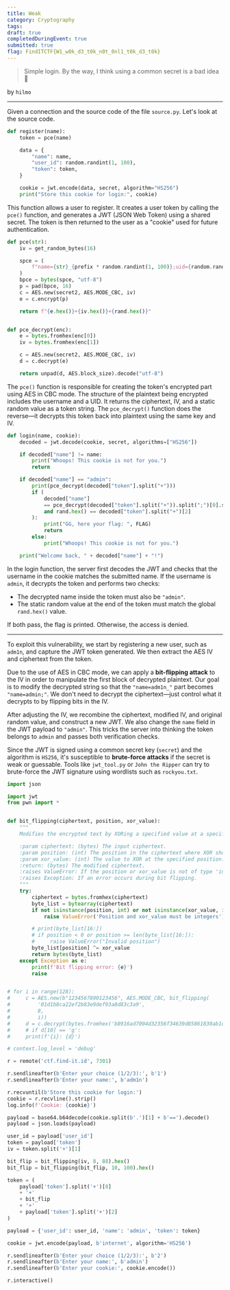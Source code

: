 ```yaml
---
title: Weak
category: Cryptography
tags: 
draft: true
completedDuringEvent: true
submitted: true
flag: FindITCTF{W1_w0k_d3_t0k_n0t_0nl1_t0k_d3_t0k}
---
```

> Simple login. By the way, I think using a common secret is a bad idea 🗿

by `hilmo`

---

Given a connection and the source code of the file `source.py`. Let's look at the source code.

```py
def register(name):
    token = pce(name)

    data = {
        "name": name,
        "user_id": random.randint(1, 100),
        "token": token,
    }

    cookie = jwt.encode(data, secret, algorithm="HS256")
    print("Store this cookie for login:", cookie)
```

This function allows a user to register. It creates a user token by calling the `pce()` function, and generates a JWT (JSON Web Token) using a shared secret. The token is then returned to the user as a "cookie" used for future authentication.

```py
def pce(str):
    iv = get_random_bytes(16)

    spce = (
        f"name={str}_{prefix * random.randint(1, 100)};uid={random.randint(1,10000000)}"
    )
    bpce = bytes(spce, "utf-8")
    p = pad(bpce, 16)
    c = AES.new(secret2, AES.MODE_CBC, iv)
    e = c.encrypt(p)

    return f"{e.hex()}+{iv.hex()}+{rand.hex()}"


def pce_decrypt(enc):
    e = bytes.fromhex(enc[0])
    iv = bytes.fromhex(enc[1])

    c = AES.new(secret2, AES.MODE_CBC, iv)
    d = c.decrypt(e)

    return unpad(d, AES.block_size).decode("utf-8")
```

The `pce()` function is responsible for creating the token's encrypted part using AES in CBC mode. The structure of the plaintext being encrypted includes the username and a UID. It returns the ciphertext, IV, and a static random value as a token string.
The `pce_decrypt()` function does the reverse—it decrypts this token back into plaintext using the same key and IV.

```py
def login(name, cookie):
    decoded = jwt.decode(cookie, secret, algorithms=["HS256"])

    if decoded["name"] != name:
        print("Whoops! This cookie is not for you.")
        return

    if decoded["name"] == "admin":
        print(pce_decrypt(decoded["token"].split("+")))
        if (
            decoded["name"]
            == pce_decrypt(decoded["token"].split("+")).split(";")[0].split("=")[1]
            and rand.hex() == decoded["token"].split("+")[2]
        ):
            print("GG, here your flag: ", FLAG)
            return
        else:
            print("Whoops! This cookie is not for you.")

    print("Welcome back, " + decoded["name"] + "!")
```

In the login function, the server first decodes the JWT and checks that the username in the cookie matches the submitted name.
If the username is `admin`, it decrypts the token and performs two checks:

* The decrypted name inside the token must also be `"admin"`.
* The static random value at the end of the token must match the global `rand.hex()` value.

If both pass, the flag is printed. Otherwise, the access is denied.

---

To exploit this vulnerability, we start by registering a new user, such as `adm1n`, and capture the JWT token generated. We then extract the AES IV and ciphertext from the token.

Due to the use of AES in CBC mode, we can apply a **bit-flipping attack** to the IV in order to manipulate the first block of decrypted plaintext. Our goal is to modify the decrypted string so that the `"name=adm1n_"` part becomes `"name=admin;"`.
We don't need to decrypt the ciphertext—just control what it decrypts to by flipping bits in the IV.

After adjusting the IV, we recombine the ciphertext, modified IV, and original random value, and construct a new JWT. We also change the `name` field in the JWT payload to `"admin"`.
This tricks the server into thinking the token belongs to `admin` and passes both verification checks.

Since the JWT is signed using a common secret key (`secret`) and the algorithm is `HS256`, it's susceptible to **brute-force attacks** if the secret is weak or guessable. Tools like `jwt_tool.py` or `John the Ripper` can try to brute-force the JWT signature using wordlists such as `rockyou.txt`.

```py
import json

import jwt
from pwn import *


def bit_flipping(ciphertext, position, xor_value):
    """
    Modifies the encrypted text by XORing a specified value at a specified position.

    :param ciphertext: (bytes) The input ciphertext.
    :param position: (int) The position in the ciphertext where XOR should be applied.
    :param xor_value: (int) The value to XOR at the specified position.
    :return: (bytes) The modified ciphertext.
    :raises ValueError: If the position or xor_value is not of type 'int' or if the position is invalid.
    :raises Exception: If an error occurs during bit flipping.
    """
    try:
        ciphertext = bytes.fromhex(ciphertext)
        byte_list = bytearray(ciphertext)
        if not isinstance(position, int) or not isinstance(xor_value, int):
            raise ValueError('Position and xor_value must be integers')

        # print(byte_list[16:])
        # if position < 0 or position >= len(byte_list[16:]):
        #     raise ValueError("Invalid position")
        byte_list[position] ^= xor_value
        return bytes(byte_list)
    except Exception as e:
        print(f'Bit flipping error: {e}')
        raise


# for i in range(128):
#     c = AES.new(b"1234567890123456", AES.MODE_CBC, bit_flipping(
#         '01d1b8ca22ef2b83e9def93a8d83c3a9',
#         8,
#         i))
#     d = c.decrypt(bytes.fromhex('b8916ad7004d32356f34639d85861830ab1d16dbd4a74e6f25c372dc6021f4ef'))
#     # if d[10] == 'g':
#     print(f'{i}: {d}')

# context.log_level = 'debug'

r = remote('ctf.find-it.id', 7301)

r.sendlineafter(b'Enter your choice (1/2/3):', b'1')
r.sendlineafter(b'Enter your name:', b'adm1n')

r.recvuntil(b'Store this cookie for login:')
cookie = r.recvline().strip()
log.info(f'Cookie: {cookie}')

payload = base64.b64decode(cookie.split(b'.')[1] + b'==').decode()
payload = json.loads(payload)

user_id = payload['user_id']
token = payload['token']
iv = token.split('+')[1]

bit_flip = bit_flipping(iv, 8, 88).hex()
bit_flip = bit_flipping(bit_flip, 10, 100).hex()

token = (
    payload['token'].split('+')[0]
    + '+'
    + bit_flip
    + '+'
    + payload['token'].split('+')[2]
)

payload = {'user_id': user_id, 'name': 'admin', 'token': token}

cookie = jwt.encode(payload, b'internet', algorithm='HS256')

r.sendlineafter(b'Enter your choice (1/2/3):', b'2')
r.sendlineafter(b'Enter your name:', b'admin')
r.sendlineafter(b'Enter your cookie:', cookie.encode())

r.interactive()
```

